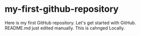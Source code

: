 # my-first-github-repository
Here is my first  GitHub repository. Let's get started with GitHub.
README.md just edited manually. This is cahnged Locally.
